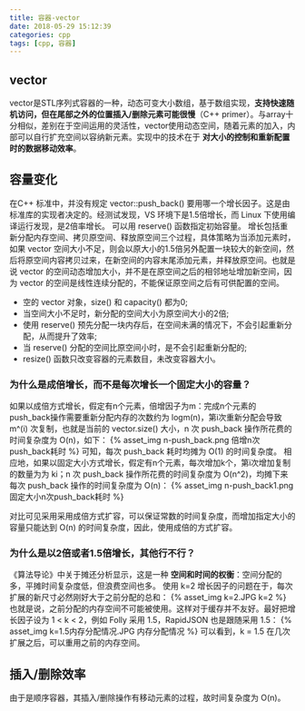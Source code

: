 ```yaml
---
title: 容器-vector
date: 2018-05-29 15:12:39
categories: cpp
tags: [cpp, 容器]
---
```

## vector
vector是STL序列式容器的一种，动态可变大小数组，基于数组实现，**支持快速随机访问，但在尾部之外的位置插入/删除元素可能很慢**（C++ primer）。与array十分相似，差别在于空间运用的灵活性，vector使用动态空间，随着元素的加入，内部可以自行扩充空间以容纳新元素。实现中的技术在于 **对大小的控制和重新配置时的数据移动效率**。

## 容量变化
在C++ 标准中，并没有规定 vector::push_back() 要用哪一个增长因子。这是由标准库的实现者决定的。经测试发现，VS 环境下是1.5倍增长，而 Linux 下使用编译运行发现，是2倍率增长。
可以用 reserve() 函数指定初始容量。
增长包括重新分配内存空间、拷贝原空间、释放原空间三个过程，具体策略为当添加元素时，如果 vector 空间大小不足，则会以原大小的1.5倍另外配置一块较大的新空间，然后将原空间内容拷贝过来，在新空间的内容末尾添加元素，并释放原空间。也就是说 vector 的空间动态增加大小，并不是在原空间之后的相邻地址增加新空间，因为 vector 的空间是线性连续分配的，不能保证原空间之后有可供配置的空间。
* 空的 vector 对象，size() 和 capacity() 都为0;
* 当空间大小不足时，新分配的空间大小为原空间大小的2倍;
* 使用 reserve() 预先分配一块内存后，在空间未满的情况下，不会引起重新分配，从而提升了效率;
* 当 reserve() 分配的空间比原空间小时，是不会引起重新分配的;
* resize() 函数只改变容器的元素数目，未改变容器大小。

### 为什么是成倍增长，而不是每次增长一个固定大小的容量？
如果以成倍方式增长，假定有n个元素，倍增因子为m：完成n个元素的push_back操作需要重新分配内存的次数约为 logm(n)，第i次重新分配会导致 m^(i) 次复制，也就是当前的 vector.size() 大小，n 次 push_back 操作所花费的时间复杂度为 O(n)，如下：
{% asset_img n-push_back.png 倍增n次push_back耗时 %}
可知，每次 push_back 耗时均摊为 O(1) 的时间复杂度。
相应地，如果以固定大小方式增长，假定有n个元素，每次增加k个，第i次增加复制的数量为为 ki；n 次 push_back  操作所花费的时间复杂度为 O(n^2)，均摊下来每次 push_back 操作的时间复杂度为 O(n)：
{% asset_img n-push_back1.png 固定大小n次push_back耗时 %}

对比可见采用采用成倍方式扩容，可以保证常数的时间复杂度，而增加指定大小的容量只能达到 O(n) 的时间复杂度，因此，使用成倍的方式扩容。

### 为什么是以2倍或者1.5倍增长，其他行不行？
《算法导论》中关于摊还分析显示，这是一种 **空间和时间的权衡**：空间分配的多，平摊时间复杂度低，但浪费空间也多。
使用 k=2 增长因子的问题在于，每次扩展的新尺寸必然刚好大于之前分配的总和：
{% asset_img k=2.JPG k=2 %}
也就是说，之前分配的内存空间不可能被使用。这样对于缓存并不友好。最好把增长因子设为 1 < k < 2，例如 Folly 采用 1.5，RapidJSON 也是跟随采用 1.5：
{% asset_img k=1.5内存分配情况.JPG 内存分配情况 %}
可以看到，k = 1.5 在几次扩展之后，可以重用之前的内存空间。

## 插入/删除效率
由于是顺序容器，其插入/删除操作有移动元素的过程，故时间复杂度为 O(n)。
